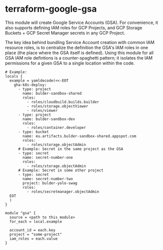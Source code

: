 # terraform-google-gsa

This module will create Google Service Accounts (GSA).
For convenience, it also supports defining IAM roles for GCP Projects, and GCP Storage Buckets + GCP Secret Manager secrets in any GCP Project.

The key idea behind bundling Service Account creation with common IAM resource roles, is to centralize the definition the GSA's IAM roles in one place (the place where the GSA itself is defined).
Using this module for all GSA IAM role defintions is a counter-spaghetti pattern; it isolates the IAM permissions for a given GSA to a single location within the code.

```
# Example:
locals {
  example = yamldecode(<<-EOT
    gha-k8s-deploy:
      - type: project
        name: bulder-sandbox-shared
        roles:
          - roles/cloudbuild.builds.builder
          - roles/storage.objectViewer
          - roles/viewer
      - type: project
        name: bulder-sandbox-dev
        roles:
          - roles/container.developer
      - type: bucket
        name: eu.artifacts.bulder-sandbox-shared.appspot.com
        roles:
          - roles/storage.objectAdmin
      # Example: Secret in the same project as the GSA
      - type: secret
        name: secret-number-one
        roles:
          - roles/storage.objectAdmin
      # Example: Secret in some other project
      - type: secret
        name: secret-number-two
        project: bulder-yolo-swag
        roles:
          - roles/secretmanager.objectAdmin
  EOT
  )
}

module "gsa" {
  source = <path to this module>
  for_each = local.example
  
  account_id = each.key
  project = "some-project"
  iam_roles = each.value
}
```

